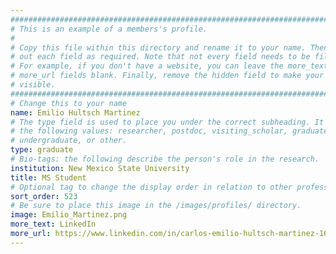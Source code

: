 ```yaml
---
################################################################################
# This is an example of a members's profile.                                   #
#                                                                              #
# Copy this file within this directory and rename it to your name. Then fill   #
# out each field as required. Note that not every field needs to be filled out.#
# For example, if you don't have a website, you can leave the more_text and    #
# more_url fields blank. Finally, remove the hidden field to make your profile #
# visible.                                                                     #
################################################################################
# Change this to your name
name: Emilio Hultsch Martinez
# The type field is used to place you under the correct subheading. It may be of
# the following values: researcher, postdoc, visiting_scholar, graduate,
# undergraduate, or other.
type: graduate
# Bio-tags: the following describe the person's role in the research.
institution: New Mexico State University
title: MS Student
# Optional tag to change the display order in relation to other professors
sort_order: 523
# Be sure to place this image in the /images/profiles/ directory.
image: Emilio_Martinez.png
more_text: LinkedIn
more_url: https://www.linkedin.com/in/carlos-emilio-hultsch-martinez-168b46263/
---
```


